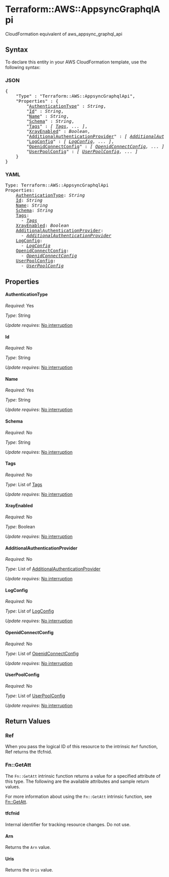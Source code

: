 # Terraform::AWS::AppsyncGraphqlApi

CloudFormation equivalent of aws_appsync_graphql_api

## Syntax

To declare this entity in your AWS CloudFormation template, use the following syntax:

### JSON

<pre>
{
    "Type" : "Terraform::AWS::AppsyncGraphqlApi",
    "Properties" : {
        "<a href="#authenticationtype" title="AuthenticationType">AuthenticationType</a>" : <i>String</i>,
        "<a href="#id" title="Id">Id</a>" : <i>String</i>,
        "<a href="#name" title="Name">Name</a>" : <i>String</i>,
        "<a href="#schema" title="Schema">Schema</a>" : <i>String</i>,
        "<a href="#tags" title="Tags">Tags</a>" : <i>[ <a href="tags.md">Tags</a>, ... ]</i>,
        "<a href="#xrayenabled" title="XrayEnabled">XrayEnabled</a>" : <i>Boolean</i>,
        "<a href="#additionalauthenticationprovider" title="AdditionalAuthenticationProvider">AdditionalAuthenticationProvider</a>" : <i>[ <a href="additionalauthenticationprovider.md">AdditionalAuthenticationProvider</a>, ... ]</i>,
        "<a href="#logconfig" title="LogConfig">LogConfig</a>" : <i>[ <a href="logconfig.md">LogConfig</a>, ... ]</i>,
        "<a href="#openidconnectconfig" title="OpenidConnectConfig">OpenidConnectConfig</a>" : <i>[ <a href="openidconnectconfig.md">OpenidConnectConfig</a>, ... ]</i>,
        "<a href="#userpoolconfig" title="UserPoolConfig">UserPoolConfig</a>" : <i>[ <a href="userpoolconfig.md">UserPoolConfig</a>, ... ]</i>
    }
}
</pre>

### YAML

<pre>
Type: Terraform::AWS::AppsyncGraphqlApi
Properties:
    <a href="#authenticationtype" title="AuthenticationType">AuthenticationType</a>: <i>String</i>
    <a href="#id" title="Id">Id</a>: <i>String</i>
    <a href="#name" title="Name">Name</a>: <i>String</i>
    <a href="#schema" title="Schema">Schema</a>: <i>String</i>
    <a href="#tags" title="Tags">Tags</a>: <i>
      - <a href="tags.md">Tags</a></i>
    <a href="#xrayenabled" title="XrayEnabled">XrayEnabled</a>: <i>Boolean</i>
    <a href="#additionalauthenticationprovider" title="AdditionalAuthenticationProvider">AdditionalAuthenticationProvider</a>: <i>
      - <a href="additionalauthenticationprovider.md">AdditionalAuthenticationProvider</a></i>
    <a href="#logconfig" title="LogConfig">LogConfig</a>: <i>
      - <a href="logconfig.md">LogConfig</a></i>
    <a href="#openidconnectconfig" title="OpenidConnectConfig">OpenidConnectConfig</a>: <i>
      - <a href="openidconnectconfig.md">OpenidConnectConfig</a></i>
    <a href="#userpoolconfig" title="UserPoolConfig">UserPoolConfig</a>: <i>
      - <a href="userpoolconfig.md">UserPoolConfig</a></i>
</pre>

## Properties

#### AuthenticationType

_Required_: Yes

_Type_: String

_Update requires_: [No interruption](https://docs.aws.amazon.com/AWSCloudFormation/latest/UserGuide/using-cfn-updating-stacks-update-behaviors.html#update-no-interrupt)

#### Id

_Required_: No

_Type_: String

_Update requires_: [No interruption](https://docs.aws.amazon.com/AWSCloudFormation/latest/UserGuide/using-cfn-updating-stacks-update-behaviors.html#update-no-interrupt)

#### Name

_Required_: Yes

_Type_: String

_Update requires_: [No interruption](https://docs.aws.amazon.com/AWSCloudFormation/latest/UserGuide/using-cfn-updating-stacks-update-behaviors.html#update-no-interrupt)

#### Schema

_Required_: No

_Type_: String

_Update requires_: [No interruption](https://docs.aws.amazon.com/AWSCloudFormation/latest/UserGuide/using-cfn-updating-stacks-update-behaviors.html#update-no-interrupt)

#### Tags

_Required_: No

_Type_: List of <a href="tags.md">Tags</a>

_Update requires_: [No interruption](https://docs.aws.amazon.com/AWSCloudFormation/latest/UserGuide/using-cfn-updating-stacks-update-behaviors.html#update-no-interrupt)

#### XrayEnabled

_Required_: No

_Type_: Boolean

_Update requires_: [No interruption](https://docs.aws.amazon.com/AWSCloudFormation/latest/UserGuide/using-cfn-updating-stacks-update-behaviors.html#update-no-interrupt)

#### AdditionalAuthenticationProvider

_Required_: No

_Type_: List of <a href="additionalauthenticationprovider.md">AdditionalAuthenticationProvider</a>

_Update requires_: [No interruption](https://docs.aws.amazon.com/AWSCloudFormation/latest/UserGuide/using-cfn-updating-stacks-update-behaviors.html#update-no-interrupt)

#### LogConfig

_Required_: No

_Type_: List of <a href="logconfig.md">LogConfig</a>

_Update requires_: [No interruption](https://docs.aws.amazon.com/AWSCloudFormation/latest/UserGuide/using-cfn-updating-stacks-update-behaviors.html#update-no-interrupt)

#### OpenidConnectConfig

_Required_: No

_Type_: List of <a href="openidconnectconfig.md">OpenidConnectConfig</a>

_Update requires_: [No interruption](https://docs.aws.amazon.com/AWSCloudFormation/latest/UserGuide/using-cfn-updating-stacks-update-behaviors.html#update-no-interrupt)

#### UserPoolConfig

_Required_: No

_Type_: List of <a href="userpoolconfig.md">UserPoolConfig</a>

_Update requires_: [No interruption](https://docs.aws.amazon.com/AWSCloudFormation/latest/UserGuide/using-cfn-updating-stacks-update-behaviors.html#update-no-interrupt)

## Return Values

### Ref

When you pass the logical ID of this resource to the intrinsic `Ref` function, Ref returns the tfcfnid.

### Fn::GetAtt

The `Fn::GetAtt` intrinsic function returns a value for a specified attribute of this type. The following are the available attributes and sample return values.

For more information about using the `Fn::GetAtt` intrinsic function, see [Fn::GetAtt](https://docs.aws.amazon.com/AWSCloudFormation/latest/UserGuide/intrinsic-function-reference-getatt.html).

#### tfcfnid

Internal identifier for tracking resource changes. Do not use.

#### Arn

Returns the <code>Arn</code> value.

#### Uris

Returns the <code>Uris</code> value.

